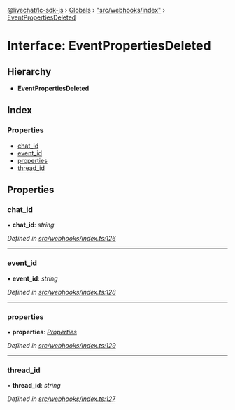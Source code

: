 [@livechat/lc-sdk-js](../README.md) › [Globals](../globals.md) › ["src/webhooks/index"](../modules/_src_webhooks_index_.md) › [EventPropertiesDeleted](_src_webhooks_index_.eventpropertiesdeleted.md)

# Interface: EventPropertiesDeleted

## Hierarchy

* **EventPropertiesDeleted**

## Index

### Properties

* [chat_id](_src_webhooks_index_.eventpropertiesdeleted.md#chat_id)
* [event_id](_src_webhooks_index_.eventpropertiesdeleted.md#event_id)
* [properties](_src_webhooks_index_.eventpropertiesdeleted.md#properties)
* [thread_id](_src_webhooks_index_.eventpropertiesdeleted.md#thread_id)

## Properties

###  chat_id

• **chat_id**: *string*

*Defined in [src/webhooks/index.ts:126](https://github.com/livechat/lc-sdk-js/blob/3cb601c/src/webhooks/index.ts#L126)*

___

###  event_id

• **event_id**: *string*

*Defined in [src/webhooks/index.ts:128](https://github.com/livechat/lc-sdk-js/blob/3cb601c/src/webhooks/index.ts#L128)*

___

###  properties

• **properties**: *[Properties](_src_objects_index_.properties.md)*

*Defined in [src/webhooks/index.ts:129](https://github.com/livechat/lc-sdk-js/blob/3cb601c/src/webhooks/index.ts#L129)*

___

###  thread_id

• **thread_id**: *string*

*Defined in [src/webhooks/index.ts:127](https://github.com/livechat/lc-sdk-js/blob/3cb601c/src/webhooks/index.ts#L127)*
